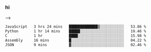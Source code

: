 ### hi  


<!--
**passer12/passer12** is a ✨ _special_ ✨ repository because its `README.md` (this file) appears on your GitHub profile.

Here are some ideas to get you started:

- 🔭 I’m currently working on ...
- 🌱 I’m currently learning ...
- 👯 I’m looking to collaborate on ...
- 🤔 I’m looking for help with ...
- 💬 Ask me about ...
- 📫 How to reach me: ...
- 😄 Pronouns: ...
- ⚡ Fun fact: ...
-->
<!--
[![Top Langs](https://github-readme-stats.vercel.app/api/top-langs/?username=passer12&show_icons=true&theme=radical&count_private=true)](https://github.com/anuraghazra/github-readme-stats)
<!--[![Anurag's GitHub stats](https://github-readme-stats.vercel.app/api?username=passer12&show_icons=true&theme=radical&count_private=true)](https://github.com/anuraghazra/github-readme-stats)-->
-->
<!--START_SECTION:waka-->

```txt
JavaScript   3 hrs 24 mins   █████████████▒░░░░░░░░░░░   53.86 %
Python       1 hr 14 mins    █████░░░░░░░░░░░░░░░░░░░░   19.46 %
C            1 hr            ████░░░░░░░░░░░░░░░░░░░░░   15.98 %
Assembly     16 mins         █░░░░░░░░░░░░░░░░░░░░░░░░   04.22 %
JSON         9 mins          ▓░░░░░░░░░░░░░░░░░░░░░░░░   02.46 %
```

<!--END_SECTION:waka-->
